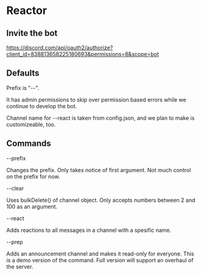 # Reactor

## Invite the bot

https://discord.com/api/oauth2/authorize?client_id=838813658225180693&permissions=8&scope=bot
## Defaults

Prefix is "--".

It has admin permissions to skip over permission based errors while we continue to develop the bot.

Channel name for --react is taken from config.json, and we plan to make is customizeable, too.

## Commands

--prefix

Changes the prefix. Only takes notice of first argument. Not much control on the prefix for now.

--clear

Uses bulkDelete() of channel object. Only accepts numbers between 2 and 100 as an argument.

--react

Adds reactions to all messages in a channel with a spesific name.

--prep

Adds an announcement channel and makes it read-only for everyone. This is a demo version of the command. Full version will support an overhaul of the server.


